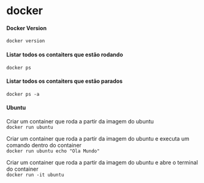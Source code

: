 # docker

#### Docker Version
  `docker version`

#### Listar todos os contaiters que estão rodando 
  `docker ps`

#### Listar todos os contaiters que estão parados 
  `docker ps -a`

#### Ubuntu
Criar um container que roda a partir da imagem do ubuntu<br/>
  `docker run ubuntu`

Criar um container que roda a partir da imagem do ubuntu e executa um comando dentro do container<br/>
  `docker run ubuntu echo "Ola Mundo"`
 
Criar um container que roda a partir da imagem do ubuntu e abre o terminal do container<br/>
  `docker run -it ubuntu`
 
